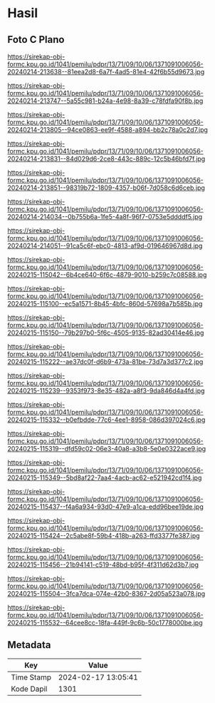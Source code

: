 # Hasil

## Foto C Plano

https://sirekap-obj-formc.kpu.go.id/1041/pemilu/pdpr/13/71/09/10/06/1371091006056-20240214-213638--81eea2d8-6a7f-4ad5-81e4-42f6b55d9673.jpg

https://sirekap-obj-formc.kpu.go.id/1041/pemilu/pdpr/13/71/09/10/06/1371091006056-20240214-213747--5a55c981-b24a-4e98-8a39-c78fdfa90f8b.jpg

https://sirekap-obj-formc.kpu.go.id/1041/pemilu/pdpr/13/71/09/10/06/1371091006056-20240214-213805--94ce0863-ee9f-4588-a894-bb2c78a0c2d7.jpg

https://sirekap-obj-formc.kpu.go.id/1041/pemilu/pdpr/13/71/09/10/06/1371091006056-20240214-213831--84d029d6-2ce8-443c-889c-12c5b46bfd7f.jpg

https://sirekap-obj-formc.kpu.go.id/1041/pemilu/pdpr/13/71/09/10/06/1371091006056-20240214-213851--98319b72-1809-4357-b06f-7d058c6d6ceb.jpg

https://sirekap-obj-formc.kpu.go.id/1041/pemilu/pdpr/13/71/09/10/06/1371091006056-20240214-214034--0b755b6a-1fe5-4a8f-96f7-0753e5ddddf5.jpg

https://sirekap-obj-formc.kpu.go.id/1041/pemilu/pdpr/13/71/09/10/06/1371091006056-20240214-214051--91ca5c6f-ebc0-4813-af9d-019646967d8d.jpg

https://sirekap-obj-formc.kpu.go.id/1041/pemilu/pdpr/13/71/09/10/06/1371091006056-20240215-115042--6b4ce640-6f6c-4879-9010-b259c7c08588.jpg

https://sirekap-obj-formc.kpu.go.id/1041/pemilu/pdpr/13/71/09/10/06/1371091006056-20240215-115100--ec5a1571-8b45-4bfc-860d-57698a7b585b.jpg

https://sirekap-obj-formc.kpu.go.id/1041/pemilu/pdpr/13/71/09/10/06/1371091006056-20240215-115150--79b297b0-5f6c-4505-9135-82ad30414e46.jpg

https://sirekap-obj-formc.kpu.go.id/1041/pemilu/pdpr/13/71/09/10/06/1371091006056-20240215-115222--ae37dc0f-d6b9-473a-81be-73d7a3d377c2.jpg

https://sirekap-obj-formc.kpu.go.id/1041/pemilu/pdpr/13/71/09/10/06/1371091006056-20240215-115239--9353f973-8e35-482a-a8f3-9da846d4a4fd.jpg

https://sirekap-obj-formc.kpu.go.id/1041/pemilu/pdpr/13/71/09/10/06/1371091006056-20240215-115332--b0efbdde-77c6-4ee1-8958-086d397024c6.jpg

https://sirekap-obj-formc.kpu.go.id/1041/pemilu/pdpr/13/71/09/10/06/1371091006056-20240215-115319--dfd59c02-06e3-40a8-a3b8-5e0e0322ace9.jpg

https://sirekap-obj-formc.kpu.go.id/1041/pemilu/pdpr/13/71/09/10/06/1371091006056-20240215-115349--5bd8af22-7aa4-4acb-ac62-e521942cd1f4.jpg

https://sirekap-obj-formc.kpu.go.id/1041/pemilu/pdpr/13/71/09/10/06/1371091006056-20240215-115437--f4a6a934-93d0-47e9-a1ca-edd96bee19de.jpg

https://sirekap-obj-formc.kpu.go.id/1041/pemilu/pdpr/13/71/09/10/06/1371091006056-20240215-115424--2c5abe8f-59b4-418b-a263-ffd3377fe387.jpg

https://sirekap-obj-formc.kpu.go.id/1041/pemilu/pdpr/13/71/09/10/06/1371091006056-20240215-115456--21b94141-c519-48bd-b95f-4f311d62d3b7.jpg

https://sirekap-obj-formc.kpu.go.id/1041/pemilu/pdpr/13/71/09/10/06/1371091006056-20240215-115504--3fca7dca-074e-42b0-8367-2d05a523a078.jpg

https://sirekap-obj-formc.kpu.go.id/1041/pemilu/pdpr/13/71/09/10/06/1371091006056-20240215-115532--64cee8cc-18fa-449f-9c6b-50c1778000be.jpg


## Metadata

| Key        | Value               |
| ---------- | ------------------- |
| Time Stamp | 2024-02-17 13:05:41 |
| Kode Dapil | 1301                |



